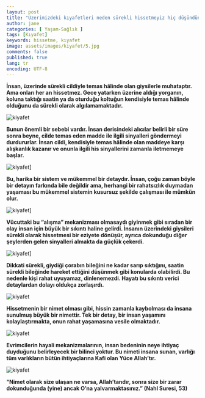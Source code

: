 ```yaml
---
layout: post
title: "Üzerimizdeki kıyafetleri neden sürekli hissetmeyiz hiç düşündünüz mü?"
author: jane
categories: [ Yaşam-Sağlık ]
tags: [Kıyafet]
keywords: hissetme, kıyafet
image: assets/images/kiyafet/5.jpg
comments: false
published: true
lang: tr
encoding: UTF-8
--- 
```


**İnsan, üzerinde sürekli cildiyle temas hâlinde olan giysilerle muhataptır. Ama onları her an hissetmez. Gece yatarken üzerine aldığı yorganın, koluna taktığı saatin ya da oturduğu koltuğun kendisiyle temas hâlinde olduğunu da sürekli olarak algılamamaktadır.**

![kiyafet](https://acikkuran.github.io/assets/images/kiyafet/6.jpg "title")

**Bunun önemli bir sebebi vardır. İnsan derisindeki alıcılar belirli bir süre sonra beyne, cilde temas eden madde ile ilgili sinyalleri göndermeyi durdururlar. İnsan cildi, kendisiyle temas hâlinde olan maddeye karşı alışkanlık kazanır ve onunla ilgili his sinyallerini zamanla iletmemeye başlar.**

![kiyafet](https://acikkuran.github.io/assets/images/kiyafet/3.jpg "title")]

**Bu, harika bir sistem ve mükemmel bir detaydır. İnsan, çoğu zaman böyle bir detayın farkında bile değildir ama, herhangi bir rahatsızlık duymadan yaşaması bu mükemmel sistemin kusursuz şekilde çalışması ile mümkün olur.**

![kiyafet](https://acikkuran.github.io/assets/images/kiyafet/1.jpg "title")]

**Vücuttaki bu “alışma” mekanizması olmasaydı giyinmek gibi sıradan bir olay insan için büyük bir sıkıntı haline gelirdi. İnsanın üzerindeki giysileri sürekli olarak hissetmesi bir eziyete dönüşür, ayrıca dokunduğu diğer şeylerden gelen sinyalleri almakta da güçlük çekerdi.**

![kiyafet](https://acikkuran.github.io/assets/images/kiyafet/2.jpg "title")]

**Dikkati sürekli, giydiği çorabın bileğini ne kadar sarıp sıktığını, saatin sürekli bileğinde hareket ettiğini düşünmek gibi konularda olabilirdi. Bu nedenle kişi rahat uyuyamaz, dinlenemezdi. Hayatı bu sıkıntı verici detaylardan dolayı oldukça zorlaşırdı.**

![kiyafet](https://acikkuran.github.io/assets/images/kiyafet/4.jpg "title")

**Hissetmenin bir nimet olması gibi, hissin zamanla kaybolması da insana sunulmuş büyük bir nimettir. Tek bir detay, bir insan yaşamını kolaylaştırmakta, onun rahat yaşamasına vesile olmaktadır.**

![kiyafet](https://acikkuran.github.io/assets/images/kiyafet/8.jpg "title")

**Evrimcilerin hayali mekanizmalarının, insan bedeninin neye ihtiyaç duyduğunu belirleyecek bir bilinci yoktur. Bu nimeti insana sunan, varlığı tüm varlıkların bütün ihtiyaçlarına Kafi olan Yüce Allah’tır.**

![kiyafet](https://acikkuran.github.io/assets/images/kiyafet/7.jpg "title")

**“Nimet olarak size ulaşan ne varsa, Allah’tandır, sonra size bir zarar dokunduğunda (yine) ancak O’na yalvarmaktasınız.” (Nahl Suresi, 53)**
